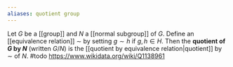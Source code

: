 ```yaml
---
aliases: quotient group
---
```

Let $G$ be a [[group]] and $N$ a [[normal subgroup]] of $G$. Define an [[equivalence relation]] $\sim$ by setting $g\sim h$ if $g,h \in H$. Then the **quotient of $G$ by $N$** (written $G/N$) is the [[quotient by equivalence relation|quotient]] by $\sim$ of $N$. #todo 
https://www.wikidata.org/wiki/Q1138961